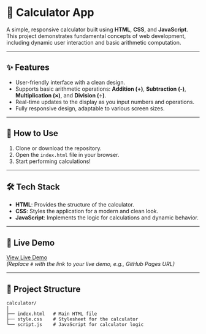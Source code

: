 # 🧮 Calculator App  

A simple, responsive calculator built using **HTML**, **CSS**, and **JavaScript**. This project demonstrates fundamental concepts of web development, including dynamic user interaction and basic arithmetic computation.

---

## ✨ Features  
- User-friendly interface with a clean design.  
- Supports basic arithmetic operations: **Addition (+)**, **Subtraction (-)**, **Multiplication (×)**, and **Division (÷)**.  
- Real-time updates to the display as you input numbers and operations.  
- Fully responsive design, adaptable to various screen sizes.  

---

## 🚀 How to Use  
1. Clone or download the repository.  
2. Open the `index.html` file in your browser.  
3. Start performing calculations!  

---

## 🛠️ Tech Stack  
- **HTML**: Provides the structure of the calculator.  
- **CSS**: Styles the application for a modern and clean look.  
- **JavaScript**: Implements the logic for calculations and dynamic behavior.  

---

## 🔗 Live Demo  
[View Live Demo](https://html-preview.github.io/?url=https://github.com/pallavi-2104/calculator-app/blob/main/index.html)  
*(Replace `#` with the link to your live demo, e.g., GitHub Pages URL)*  

---

## 📂 Project Structure  
```plaintext
calculator/
│
├── index.html   # Main HTML file
├── style.css    # Stylesheet for the calculator
└── script.js    # JavaScript for calculator logic
